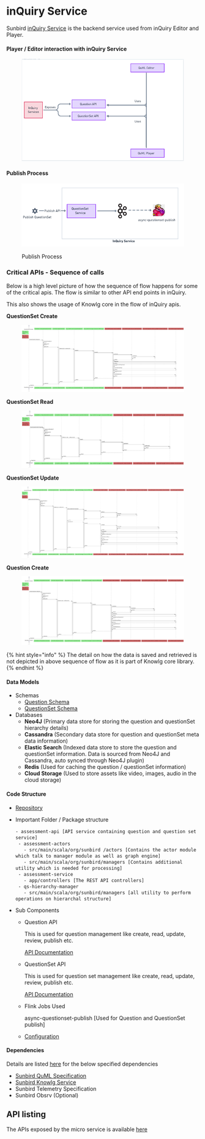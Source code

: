 # inQuiry Service

Sunbird [inQuiry Service](https://inquiry.sunbird.org/learn/product-and-developer-guide/question-and-question-set-service) is the backend service used from inQuiry Editor and Player.

#### Player / Editor interaction with inQuiry Service

<figure><img src="../../../.gitbook/assets/image (3).png" alt=""><figcaption></figcaption></figure>

#### Publish Process

<figure><img src="../../../.gitbook/assets/image (4) (2).png" alt=""><figcaption><p>Publish Process</p></figcaption></figure>

### Critical APIs - Sequence of calls

Below is a high level picture of how the sequence of flow happens for some of the critical apis. The flow is similar to other API end points in inQuiry.

This also shows the usage of Knowlg core in the flow of inQuiry apis.

**QuestionSet Create**

<figure><img src="../../../.gitbook/assets/questionset_create_sequence.png" alt=""><figcaption></figcaption></figure>

**QuestionSet Read**

<figure><img src="../../../.gitbook/assets/questionset_read_sequence (1).png" alt=""><figcaption></figcaption></figure>

**QuestionSet Update**

<figure><img src="../../../.gitbook/assets/questionset_update_sequence.png" alt=""><figcaption></figcaption></figure>

**Question Create**

<div data-full-width="false">

<figure><img src="../../../.gitbook/assets/question_create_sequence.png" alt=""><figcaption></figcaption></figure>

</div>

{% hint style="info" %}
The detail on how the data is saved and retrieved is not depicted in above sequence of flow as it is part of Knowlg core library.&#x20;
{% endhint %}

#### Data Models

* Schemas
  * [Question Schema](https://inquiry.sunbird.org/learn/product-and-developer-guide/question-and-question-set-service/schema/question-schema)
  * [QuestionSet Schema](https://inquiry.sunbird.org/learn/product-and-developer-guide/question-and-question-set-service/schema/questionset-schema)
* Databases
  * **Neo4J** (Primary data store for storing the question and questionSet hierarchy details)
  * **Cassandra** (Secondary data store for question and questionSet meta data information)
  * **Elastic Search** (Indexed data store to store the question and questionSet information. Data is sourced from Neo4J and Cassandra, auto synced through Neo4J plugin)
  * **Redis** (Used for caching the question / questionSet information)
  * **Cloud Storage** (Used to store assets like video, images, audio in the cloud storage)

#### Code Structure

* [Repository](https://inquiry.sunbird.org/learn/product-and-developer-guide/question-and-question-set-service/source-code)
*   Important Folder / Package structure

    ```
    - assessment-api [API service containing question and question set service]
     - assessment-actors
       - src/main/scala/org/sunbird /actors [Contains the actor module which talk to manager module as well as graph engine]
       - src/main/scala/org/sunbird/managers [Contains additional utility which is needed for processing]
     - assessment-service
       - app/controllers [The REST API controllers]
     - qs-hierarchy-manager
       - src/main/scala/org/sunbird/managers [all utility to perform operations on hierarchal structure]
    ```
* Sub Components
  *   Question API

      This is used for question management like create, read, update, review, publish etc.

      [API Documentation](https://inquiry.sunbird.org/learn/product-and-developer-guide/question-and-question-set-service/apis/v1#question-management-apis)
  *   QuestionSet API

      This is used for question set management like create, read, update, review, publish etc.

      [API Documentation](https://inquiry.sunbird.org/learn/product-and-developer-guide/question-and-question-set-service/apis/v1#question-set-management-apis)
  *   Flink Jobs Used

      async-questionset-publish \[Used for Question and QuestionSet publish]
  * [Configuration](https://inquiry.sunbird.org/use/developer-installation/question-and-question-set-service/configuration#questionset-republish-flink-job)

#### Dependencies

Details are listed [here](https://inquiry.sunbird.org/use/learn-more/dependencies) for the below specified dependencies

* [Sunbird QuML Specification](https://quml.sunbird.org/)
* [Sunbird Knowlg Service](https://knowlg.sunbird.org/)
* Sunbird Telemetry Specification
* Sunbird Obsrv (Optional)

## API listing

The APIs exposed by the micro service is available [here](../../product-and-developer-guide/question-and-question-set-service/apis/)
